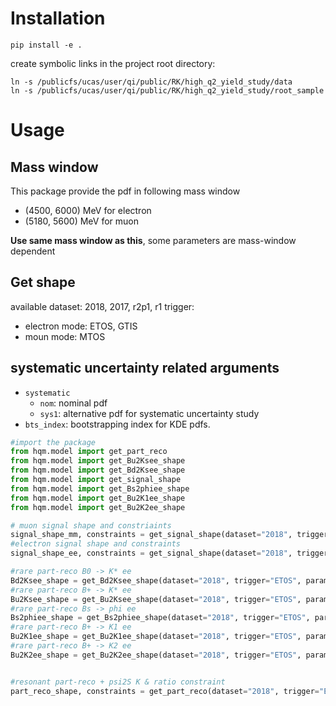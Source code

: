 # Installation

``` shell
pip install -e .
```
create symbolic links in the project root directory:

``` shell
ln -s /publicfs/ucas/user/qi/public/RK/high_q2_yield_study/data
ln -s /publicfs/ucas/user/qi/public/RK/high_q2_yield_study/root_sample
```

# Usage
## Mass window
This package provide the pdf in following mass window

+ (4500, 6000) MeV for electron
+ (5180, 5600) MeV for muon

**Use same mass window as this**, some parameters are mass-window dependent
## Get shape
available dataset: 2018, 2017, r2p1, r1
trigger:
+ electron mode: ETOS, GTIS
+ moun mode: MTOS

## systematic uncertainty related arguments
+ `systematic`
  + `nom`: nominal pdf
  + `sys1`: alternative pdf for systematic uncertainty study
+ `bts_index`: bootstrapping index for KDE pdfs.


``` python
#import the package
from hqm.model import get_part_reco
from hqm.model import get_Bu2Ksee_shape
from hqm.model import get_Bd2Ksee_shape
from hqm.model import get_signal_shape
from hqm.model import get_Bs2phiee_shape
from hqm.model import get_Bu2K1ee_shape
from hqm.model import get_Bu2K2ee_shape

# muon signal shape and constriaints
signal_shape_mm, constraints = get_signal_shape(dataset="2018", trigger="MTOS", parameter_name_prefix="prefix", systematic="nom")
#electron signal shape and constraints
signal_shape_ee, constraints = get_signal_shape(dataset="2018", trigger="ETOS", parameter_name_prefix="prefix", systematic="nom")

#rare part-reco B0 -> K* ee
Bd2Ksee_shape = get_Bd2Ksee_shape(dataset="2018", trigger="ETOS", parameter_name_prefix="prefix", bts_index=0)
#rare part-reco B+ -> K* ee
Bu2Ksee_shape = get_Bu2Ksee_shape(dataset="2018", trigger="ETOS", parameter_name_prefix="prefix", bts_index=0)
#rare part-reco Bs -> phi ee
Bs2phiee_shape = get_Bs2phiee_shape(dataset="2018", trigger="ETOS", parameter_name_prefix="prefix", bts_index=0)
#rare part-reco B+ -> K1 ee
Bu2K1ee_shape = get_Bu2K1ee_shape(dataset="2018", trigger="ETOS", parameter_name_prefix="prefix", bts_index=0)
#rare part-reco B+ -> K2 ee
Bu2K2ee_shape = get_Bu2K2ee_shape(dataset="2018", trigger="ETOS", parameter_name_prefix="prefix", bts_index=0)


#resonant part-reco + psi2S K & ratio constraint
part_reco_shape, constraints = get_part_reco(dataset="2018", trigger="ETOS", parameter_name_prefix="prefix", systematic="nom", bts_index=0)
```



